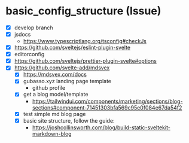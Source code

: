 # basic_config_structure (Issue)

- [x] develop branch
- [x] jsdocs
  - https://www.typescriptlang.org/tsconfig#checkJs
- [x] https://github.com/sveltejs/eslint-plugin-svelte
- [x] editorconfig
- [x] https://github.com/sveltejs/prettier-plugin-svelte#options
- [x] https://github.com/svelte-add/mdsvex
  - [x] https://mdsvex.com/docs
  - [x] gubasso.xyz landing page template
    - github profile
  - [x] get a blog model/template
    - https://tailwindui.com/components/marketing/sections/blog-sections#component-71451303bfa569c95e0f084e67da54f2
  - [x] test simple md blog page
  - [x] basic site structure, follow the guide:
    - https://joshcollinsworth.com/blog/build-static-sveltekit-markdown-blog
